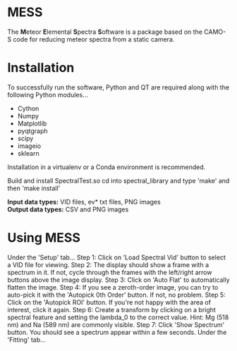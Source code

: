 # MESS
 The **M**eteor **E**lemental **S**pectra **S**oftware is a package based on the CAMO-S code for reducing meteor spectra from a static camera.
 
 # Installation
 To successfully run the software, Python and QT are required along with the following Python modules...
 - Cython
 - Numpy
 - Matplotlib
 - pyqtgraph
 - scipy
 - imageio
 - sklearn

 Installation in a virtualenv or a Conda environment is recommended.
 
 Build and install SpectralTest.so
 cd into spectral_library and type 'make' and then 'make install'
 
 **Input data types:** VID files, ev* txt files, PNG images<br>
 **Output data types:** CSV and PNG images
 
# Using MESS
Under the 'Setup' tab...
Step 1: Click on 'Load Spectral Vid' button to select a VID file for viewing.
Step 2: The display should show a frame with a spectrum in it. If not, cycle through the frames with the left/right arrow buttons above the image display.
Step 3: Click on 'Auto Flat' to automatically flatten the image.
Step 4: If you see a zeroth-order image, you can try to auto-pick it with the 'Autopick 0th Order' button. If not, no problem.
Step 5: Click on the 'Autopick ROI' button. If you're not happy with the area of interest, click it again.
Step 6: Create a transform by clicking on a bright spectral feature and setting the lambda_0 to the correct value. Hint: Mg (518 nm) and Na (589 nm) are commonly visible.
Step 7: Click 'Show Spectrum' button. You should see a spectrum appear within a few seconds.
Under the 'Fitting' tab...
